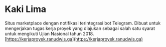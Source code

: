 # Kaki Lima
Situs marketplace dengan notifikasi terintegrasi bot Telegram. Dibuat untuk mengerjakan tugas kerja proyek yang diajukan sebagai salah satu syarat untuk mengikuti Ujian Nasional tahun 2018.
[https://kerjaproyek.ranudwis.ga](https://kerjaproyek.ranudwis.ga)
